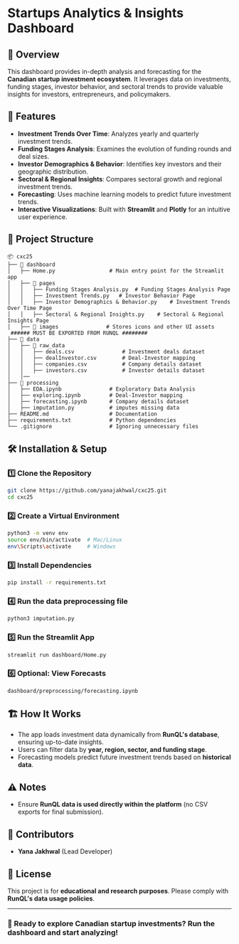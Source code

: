 # Startups Analytics & Insights Dashboard

## 📌 Overview
This dashboard provides in-depth analysis and forecasting for the **Canadian startup investment ecosystem**. It leverages data on investments, funding stages, investor behavior, and sectoral trends to provide valuable insights for investors, entrepreneurs, and policymakers.

## 🚀 Features
- **Investment Trends Over Time**: Analyzes yearly and quarterly investment trends.
- **Funding Stages Analysis**: Examines the evolution of funding rounds and deal sizes.
- **Investor Demographics & Behavior**: Identifies key investors and their geographic distribution.
- **Sectoral & Regional Insights**: Compares sectoral growth and regional investment trends.
- **Forecasting**: Uses machine learning models to predict future investment trends.
- **Interactive Visualizations**: Built with **Streamlit** and **Plotly** for an intuitive user experience.

## 📂 Project Structure
```
📦 cxc25
├── 📂 dashboard
│   ├── Home.py                 # Main entry point for the Streamlit app
│   ├── 📂 pages
│   │   ├── Funding Stages Analysis.py  # Funding Stages Analysis Page
│   │   ├── Investment Trends.py   # Investor Behavior Page
│   │   ├── Investor Demographics & Behavior.py    # Investment Trends Over Time Page
│   │   ├── Sectoral & Regional Insights.py    # Sectoral & Regional Insights Page
│   ├── 📂 images               # Stores icons and other UI assets
 ###### MUST BE EXPORTED FROM RUNQL ########
├── 📂 data
│   ├── 📂 raw_data
│   │   ├── deals.csv               # Investment deals dataset
│   │   ├── dealInvestor.csv        # Deal-Investor mapping
│   │   ├── companies.csv           # Company details dataset
│   │   ├── investors.csv           # Investor details dataset
│   │── 
├── 📂 processing                 
│   ├── EDA.ipynb               # Exploratory Data Analysis
│   ├── exploring.ipynb         # Deal-Investor mapping
│   ├── forecasting.ipynb       # Company details dataset
│   ├── imputation.py           # imputes missing data
├── README.md                   # Documentation
├── requirements.txt            # Python dependencies
└── .gitignore                  # Ignoring unnecessary files
```

## 🛠️ Installation & Setup
### **1️⃣ Clone the Repository**
```bash
git clone https://github.com/yanajakhwal/cxc25.git
cd cxc25
```

### **2️⃣ Create a Virtual Environment**
```bash
python3 -m venv env
source env/bin/activate  # Mac/Linux
env\Scripts\activate     # Windows
```

### **3️⃣ Install Dependencies**
```bash
pip install -r requirements.txt
```

### **4️⃣ Run the data preprocessing file**
```bash
python3 imputation.py
```

### **5️⃣ Run the Streamlit App**
```bash
streamlit run dashboard/Home.py
```

### **6️⃣ Optional: View Forecasts**
```bash
dashboard/preprocessing/forecasting.ipynb
```

## 🏗️ How It Works
- The app loads investment data dynamically from **RunQL's database**, ensuring up-to-date insights.
- Users can filter data by **year, region, sector, and funding stage**.
- Forecasting models predict future investment trends based on **historical data**.

## ⚠️ Notes
- Ensure **RunQL data is used directly within the platform** (no CSV exports for final submission).

## 👥 Contributors
- **Yana Jakhwal** (Lead Developer)

## 📜 License
This project is for **educational and research purposes**. Please comply with **RunQL's data usage policies**.

---
### 🎯 Ready to explore Canadian startup investments? Run the dashboard and start analyzing!
